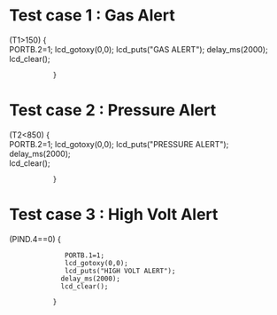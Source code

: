 # Test case 1 : Gas Alert
(T1>150)
               {       
                 PORTB.2=1;
                  lcd_gotoxy(0,0);
                  lcd_puts("GAS ALERT");
                 delay_ms(2000);  
                 lcd_clear(); 
               
               }   

# Test case 2 : Pressure Alert
(T2<850)
               {       
                 PORTB.2=1;
                  lcd_gotoxy(0,0);
                  lcd_puts("PRESSURE ALERT");
                 delay_ms(2000);  
                 lcd_clear(); 
               
               } 
        
# Test case 3 : High Volt Alert
(PIND.4==0)
               {       
               
                  PORTB.1=1;
                  lcd_gotoxy(0,0);
                  lcd_puts("HIGH VOLT ALERT");
                 delay_ms(2000);  
                 lcd_clear(); 
               
               }  
